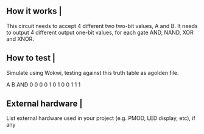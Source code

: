 <!---

This file is used to generate your project datasheet. Please fill in the information below and delete any unused
sections.

You can also include images in this folder and reference them in the markdown. Each image must be less than
512 kb in size, and the combined size of all images must be less than 1 MB.
-->

## How it works |

This circuit needs to accept 4 different two two-bit values, A and B. It needs to output 4 different output one-bit values, for each gate AND, NAND, XOR and XNOR.

## How to test |
Simulate using Wokwi, testing against this truth table as agolden file.

A	B	AND
0	0	 0
0	1	 0
1	0	 0
1	1	 1

## External hardware |

List external hardware used in your project (e.g. PMOD, LED display, etc), if any
